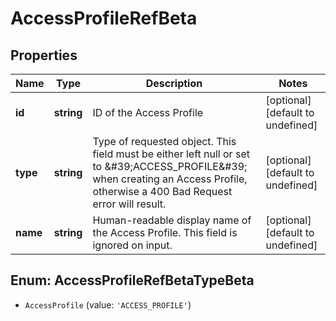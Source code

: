 # AccessProfileRefBeta

## Properties

Name | Type | Description | Notes
------------ | ------------- | ------------- | -------------
**id** | **string** | ID of the Access Profile | [optional] [default to undefined]
**type** | **string** | Type of requested object. This field must be either left null or set to \&#39;ACCESS_PROFILE\&#39; when creating an Access Profile, otherwise a 400 Bad Request error will result. | [optional] [default to undefined]
**name** | **string** | Human-readable display name of the Access Profile. This field is ignored on input. | [optional] [default to undefined]



## Enum: AccessProfileRefBetaTypeBeta


* `AccessProfile` (value: `'ACCESS_PROFILE'`)



